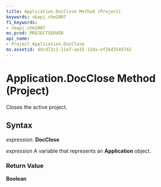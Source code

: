 ```yaml
---
title: Application.DocClose Method (Project)
keywords: vbapj.chm2007
f1_keywords:
- vbapj.chm2007
ms.prod: PROJECTSERVER
api_name:
- Project.Application.DocClose
ms.assetid: ddcd72c1-11e7-aa15-12da-ef26d3545742
---
```



# Application.DocClose Method (Project)

Closes the active project.


## Syntax

 _expression_. **DocClose**

 _expression_ A variable that represents an **Application** object.


### Return Value

 **Boolean**


